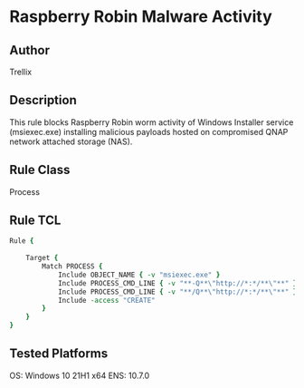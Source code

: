 # Raspberry Robin Malware Activity

## Author
Trellix

## Description
This rule blocks Raspberry Robin worm activity of Windows Installer service (msiexec.exe) installing malicious payloads hosted on compromised QNAP network attached storage (NAS). 

## Rule Class 
Process

## Rule TCL
```tcl
Rule {
    
	Target {
		Match PROCESS {
			Include OBJECT_NAME { -v "msiexec.exe" } 
			Include PROCESS_CMD_LINE { -v "**-Q**\"http://*:*/**\"**" }
			Include PROCESS_CMD_LINE { -v "**/Q**\"http://*:*/**\"**" }
			Include -access "CREATE"
		}
	}
}
```

## Tested Platforms
OS: Windows 10 21H1 x64
ENS: 10.7.0
